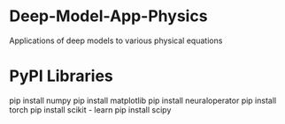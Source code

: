 # Deep-Model-App-Physics
Applications of deep models to various physical equations
# PyPI Libraries
pip install numpy
pip install matplotlib
pip install neuraloperator
pip install torch
pip install scikit - learn
pip install scipy
